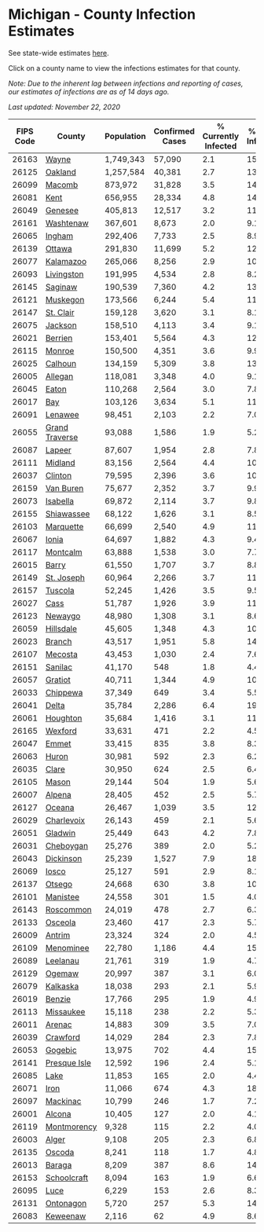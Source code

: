 # Michigan - County Infection Estimates

See state-wide estimates [here](/infections/us-mi).

Click on a county name to view the infections estimates for that county.

*Note: Due to the inherent lag between infections and reporting of cases, our estimates of infections are as of 14 days ago.*

*Last updated: November 22, 2020*

|   FIPS Code |                           County |   Population |   Confirmed Cases |   % Currently Infected |   % Total Infected |
|-------------|----------------------------------|--------------|-------------------|------------------------|--------------------|
|       26163 |                   [Wayne](wayne) |    1,749,343 |            57,090 |                    2.1 |               15.6 |
|       26125 |               [Oakland](oakland) |    1,257,584 |            40,381 |                    2.7 |               13.6 |
|       26099 |                 [Macomb](macomb) |      873,972 |            31,828 |                    3.5 |               14.6 |
|       26081 |                     [Kent](kent) |      656,955 |            28,334 |                    4.8 |               14.5 |
|       26049 |               [Genesee](genesee) |      405,813 |            12,517 |                    3.2 |               11.6 |
|       26161 |           [Washtenaw](washtenaw) |      367,601 |             8,673 |                    2.0 |                9.1 |
|       26065 |                 [Ingham](ingham) |      292,406 |             7,733 |                    2.5 |                8.9 |
|       26139 |                 [Ottawa](ottawa) |      291,830 |            11,699 |                    5.2 |               12.7 |
|       26077 |           [Kalamazoo](kalamazoo) |      265,066 |             8,256 |                    2.9 |               10.3 |
|       26093 |         [Livingston](livingston) |      191,995 |             4,534 |                    2.8 |                8.2 |
|       26145 |               [Saginaw](saginaw) |      190,539 |             7,360 |                    4.2 |               13.6 |
|       26121 |             [Muskegon](muskegon) |      173,566 |             6,244 |                    5.4 |               11.8 |
|       26147 |           [St. Clair](st.-clair) |      159,128 |             3,620 |                    3.1 |                8.1 |
|       26075 |               [Jackson](jackson) |      158,510 |             4,113 |                    3.4 |                9.1 |
|       26021 |               [Berrien](berrien) |      153,401 |             5,564 |                    4.3 |               12.4 |
|       26115 |                 [Monroe](monroe) |      150,500 |             4,351 |                    3.6 |                9.9 |
|       26025 |               [Calhoun](calhoun) |      134,159 |             5,309 |                    3.8 |               13.2 |
|       26005 |               [Allegan](allegan) |      118,081 |             3,348 |                    4.0 |                9.1 |
|       26045 |                   [Eaton](eaton) |      110,268 |             2,564 |                    3.0 |                7.8 |
|       26017 |                       [Bay](bay) |      103,126 |             3,634 |                    5.1 |               11.6 |
|       26091 |               [Lenawee](lenawee) |       98,451 |             2,103 |                    2.2 |                7.0 |
|       26055 | [Grand Traverse](grand-traverse) |       93,088 |             1,586 |                    1.9 |                5.2 |
|       26087 |                 [Lapeer](lapeer) |       87,607 |             1,954 |                    2.8 |                7.8 |
|       26111 |               [Midland](midland) |       83,156 |             2,564 |                    4.4 |               10.1 |
|       26037 |               [Clinton](clinton) |       79,595 |             2,396 |                    3.6 |               10.2 |
|       26159 |           [Van Buren](van-buren) |       75,677 |             2,352 |                    3.7 |                9.9 |
|       26073 |             [Isabella](isabella) |       69,872 |             2,114 |                    3.7 |                9.8 |
|       26155 |         [Shiawassee](shiawassee) |       68,122 |             1,626 |                    3.1 |                8.5 |
|       26103 |           [Marquette](marquette) |       66,699 |             2,540 |                    4.9 |               11.9 |
|       26067 |                   [Ionia](ionia) |       64,697 |             1,882 |                    4.3 |                9.4 |
|       26117 |             [Montcalm](montcalm) |       63,888 |             1,538 |                    3.0 |                7.7 |
|       26015 |                   [Barry](barry) |       61,550 |             1,707 |                    3.7 |                8.8 |
|       26149 |         [St. Joseph](st.-joseph) |       60,964 |             2,266 |                    3.7 |               11.9 |
|       26157 |               [Tuscola](tuscola) |       52,245 |             1,426 |                    3.5 |                9.5 |
|       26027 |                     [Cass](cass) |       51,787 |             1,926 |                    3.9 |               11.7 |
|       26123 |               [Newaygo](newaygo) |       48,980 |             1,308 |                    3.1 |                8.6 |
|       26059 |           [Hillsdale](hillsdale) |       45,605 |             1,348 |                    4.3 |               10.4 |
|       26023 |                 [Branch](branch) |       43,517 |             1,951 |                    5.8 |               14.3 |
|       26107 |               [Mecosta](mecosta) |       43,453 |             1,030 |                    2.4 |                7.6 |
|       26151 |               [Sanilac](sanilac) |       41,170 |               548 |                    1.8 |                4.4 |
|       26057 |               [Gratiot](gratiot) |       40,711 |             1,344 |                    4.9 |               10.7 |
|       26033 |             [Chippewa](chippewa) |       37,349 |               649 |                    3.4 |                5.5 |
|       26041 |                   [Delta](delta) |       35,784 |             2,286 |                    6.4 |               19.7 |
|       26061 |             [Houghton](houghton) |       35,684 |             1,416 |                    3.1 |               11.9 |
|       26165 |               [Wexford](wexford) |       33,631 |               471 |                    2.2 |                4.5 |
|       26047 |                   [Emmet](emmet) |       33,415 |               835 |                    3.8 |                8.3 |
|       26063 |                   [Huron](huron) |       30,981 |               592 |                    2.3 |                6.2 |
|       26035 |                   [Clare](clare) |       30,950 |               624 |                    2.5 |                6.4 |
|       26105 |                   [Mason](mason) |       29,144 |               504 |                    1.9 |                5.6 |
|       26007 |                 [Alpena](alpena) |       28,405 |               452 |                    2.5 |                5.7 |
|       26127 |                 [Oceana](oceana) |       26,467 |             1,039 |                    3.5 |               12.7 |
|       26029 |         [Charlevoix](charlevoix) |       26,143 |               459 |                    2.1 |                5.6 |
|       26051 |               [Gladwin](gladwin) |       25,449 |               643 |                    4.2 |                7.8 |
|       26031 |           [Cheboygan](cheboygan) |       25,276 |               389 |                    2.0 |                5.2 |
|       26043 |           [Dickinson](dickinson) |       25,239 |             1,527 |                    7.9 |               18.6 |
|       26069 |                   [Iosco](iosco) |       25,127 |               591 |                    2.9 |                8.1 |
|       26137 |                 [Otsego](otsego) |       24,668 |               630 |                    3.8 |               10.1 |
|       26101 |             [Manistee](manistee) |       24,558 |               301 |                    1.5 |                4.0 |
|       26143 |           [Roscommon](roscommon) |       24,019 |               478 |                    2.7 |                6.3 |
|       26133 |               [Osceola](osceola) |       23,460 |               417 |                    2.3 |                5.7 |
|       26009 |                 [Antrim](antrim) |       23,324 |               324 |                    2.0 |                4.5 |
|       26109 |           [Menominee](menominee) |       22,780 |             1,186 |                    4.4 |               15.8 |
|       26089 |             [Leelanau](leelanau) |       21,761 |               319 |                    1.9 |                4.7 |
|       26129 |                 [Ogemaw](ogemaw) |       20,997 |               387 |                    3.1 |                6.0 |
|       26079 |             [Kalkaska](kalkaska) |       18,038 |               293 |                    2.1 |                5.9 |
|       26019 |                 [Benzie](benzie) |       17,766 |               295 |                    1.9 |                4.9 |
|       26113 |           [Missaukee](missaukee) |       15,118 |               238 |                    2.2 |                5.3 |
|       26011 |                 [Arenac](arenac) |       14,883 |               309 |                    3.5 |                7.0 |
|       26039 |             [Crawford](crawford) |       14,029 |               284 |                    2.3 |                7.8 |
|       26053 |               [Gogebic](gogebic) |       13,975 |               702 |                    4.4 |               15.8 |
|       26141 |     [Presque Isle](presque-isle) |       12,592 |               196 |                    2.4 |                5.1 |
|       26085 |                     [Lake](lake) |       11,853 |               165 |                    2.0 |                4.4 |
|       26071 |                     [Iron](iron) |       11,066 |               674 |                    4.3 |               18.3 |
|       26097 |             [Mackinac](mackinac) |       10,799 |               246 |                    1.7 |                7.2 |
|       26001 |                 [Alcona](alcona) |       10,405 |               127 |                    2.0 |                4.1 |
|       26119 |       [Montmorency](montmorency) |        9,328 |               115 |                    2.2 |                4.0 |
|       26003 |                   [Alger](alger) |        9,108 |               205 |                    2.3 |                6.8 |
|       26135 |                 [Oscoda](oscoda) |        8,241 |               118 |                    1.7 |                4.8 |
|       26013 |                 [Baraga](baraga) |        8,209 |               387 |                    8.6 |               14.6 |
|       26153 |       [Schoolcraft](schoolcraft) |        8,094 |               163 |                    1.9 |                6.6 |
|       26095 |                     [Luce](luce) |        6,229 |               153 |                    2.6 |                8.3 |
|       26131 |           [Ontonagon](ontonagon) |        5,720 |               257 |                    5.3 |               14.3 |
|       26083 |             [Keweenaw](keweenaw) |        2,116 |                62 |                    4.9 |                8.6 |